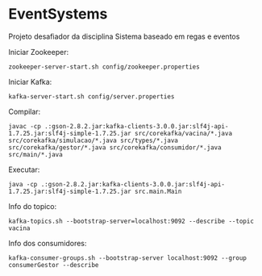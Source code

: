 # EventSystems
Projeto desafiador da disciplina Sistema baseado em regas e eventos

Iniciar Zookeeper:

```
zookeeper-server-start.sh config/zookeeper.properties
```

Iniciar Kafka:
```
kafka-server-start.sh config/server.properties
```

Compilar:

```  
javac -cp .:gson-2.8.2.jar:kafka-clients-3.0.0.jar:slf4j-api-1.7.25.jar:slf4j-simple-1.7.25.jar src/corekafka/vacina/*.java src/corekafka/simulacao/*.java src/types/*.java src/corekafka/gestor/*.java src/corekafka/consumidor/*.java src/main/*.java
```
Executar:
```
java -cp .:gson-2.8.2.jar:kafka-clients-3.0.0.jar:slf4j-api-1.7.25.jar:slf4j-simple-1.7.25.jar src.main.Main
```
Info do topico:

```
kafka-topics.sh --bootstrap-server=localhost:9092 --describe --topic vacina
```
Info dos consumidores:
```
kafka-consumer-groups.sh --bootstrap-server localhost:9092 --group consumerGestor --describe
```
